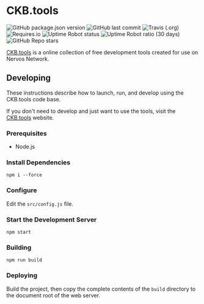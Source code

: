 # CKB.tools

![GitHub package.json version](https://img.shields.io/github/package-json/v/jordanmack/ckb-tools)
![GitHub last commit](https://img.shields.io/github/last-commit/jordanmack/ckb-tools)
![Travis (.org)](https://img.shields.io/travis/jordanmack/ckb-tools)
![Requires.io](https://img.shields.io/requires/github/jordanmack/ckb-tools)
![Uptime Robot status](https://img.shields.io/uptimerobot/status/m788404415-839b32111e1dc755c52c3e33)
![Uptime Robot ratio (30 days)](https://img.shields.io/uptimerobot/ratio/m788404415-839b32111e1dc755c52c3e33)
![GitHub Repo stars](https://img.shields.io/github/stars/jordanmack/ckb-tools?style=social)

[CKB.tools](https://ckb.tools/) is a online collection of free development tools created for use on Nervos Network.

## Developing

These instructions describe how to launch, run, and develop using the CKB.tools code base.

If you don't need to develop and just want to use the tools, visit the [CKB.tools](https://ckb.tools/) website.

### Prerequisites

- Node.js

### Install Dependencies

```
npm i --force
```

### Configure

Edit the `src/config.js` file.

### Start the Development Server
```
npm start
```

### Building
```
npm run build
```

### Deploying

Build the project, then copy the complete contents of the `build` directory to the document root of the web server.
